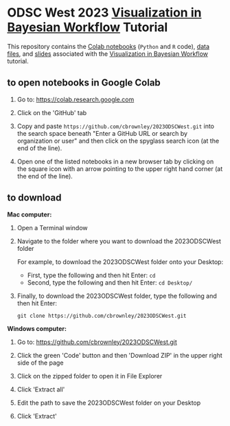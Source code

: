 # ODSC West 2023 [Visualization in Bayesian Workflow](https://odsc.com/speakers/visualization-in-bayesian-workflow-using-python-or-r/) Tutorial

This repository contains the [Colab notebooks](https://github.com/cbrownley/2023ODSCWest) (`Python` and `R` code), [data files](https://github.com/cbrownley/2023ODSCWest/tree/main/data), and [slides](https://docs.google.com/presentation/d/1TICLmVEB2S7B6EHtV11ZQIB1rP5lFslSv0OWBwKM0Ks/edit?usp=sharing) associated with the [Visualization in Bayesian Workflow](https://odsc.com/speakers/visualization-in-bayesian-workflow-using-python-or-r/) tutorial.

## to open notebooks in Google Colab

1. Go to: https://colab.research.google.com

2. Click on the 'GitHub' tab

3. Copy and paste `https://github.com/cbrownley/2023ODSCWest.git` into the search space beneath "Enter a GitHub URL or search by organization or user" and then click on the spyglass search icon (at the end of the line).

4. Open one of the listed notebooks in a new browser tab by clicking on the square icon with an arrow pointing to the upper right hand corner (at the end of the line).


## to download

**Mac computer:**

1. Open a Terminal window

2. Navigate to the folder where you want to download the 2023ODSCWest folder

    For example, to download the 2023ODSCWest folder onto your Desktop:
    - First, type the following and then hit Enter: `cd`
    - Second, type the following and then hit Enter: `cd Desktop/`

3. Finally, to download the 2023ODSCWest folder, type the following and then hit Enter:

    `git clone https://github.com/cbrownley/2023ODSCWest.git`


**Windows computer:**

1. Go to: https://github.com/cbrownley/2023ODSCWest.git

2. Click the green 'Code' button and then 'Download ZIP' in the upper right side of the page

3. Click on the zipped folder to open it in File Explorer

4. Click 'Extract all'

5. Edit the path to save the 2023ODSCWest folder on your Desktop

6. Click 'Extract'
